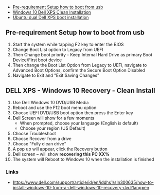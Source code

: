- [Pre-requirement Setup how to boot from usb](#pre-requirement-setup-how-to-boot-from-usb)
- [Windows 10 Dell XPS Clean Installation](#dell-xps---windows-10-recovery---clean-install)
- [Ubuntu dual Dell XPS boot installation](#)

## Pre-requirement Setup how to boot from usb

1. Start the system while tapping F2 key to enter the BIOS
2. Change Boot List option to Legacy from UEFI
3. Then Change boot priority - Keep Internal Hard Drive as primary Boot Device/First boot device
4. Then change the Boot List Option from Legacy to UEFI, navigate to Advanced Boot Options, confirm the Secure Boot Option Disabled
5. Navigate to Exit and "Exit Saving Changes"


## DELL XPS - Windows 10 Recovery - Clean Install

1. Use Dell Windows 10 DVD/USB Media
2. Reboot and use the F12 boot menu option
3. Choose UEFI DVD/USB boot option then press the Enter key
4. Dell Screen will show for a few moments
   - When prompted, choose your language (English is default)
   - Choose your region (US Default)
5. Choose Troubleshoot
6. Choose Recover from a drive
7. Choose "Fully clean drive"
8. A pop up will appear, click the Recovery button
9. Dell screen – will show **recovering this PC XX%**
10. The system will Reboot to Windows 10 when the installation is finished

### Links

- https://www.dell.com/support/article/id/en/iddhs1/sln300635/how-to-install-windows-10-from-a-dell-windows-10-recovery-dvd?lang=en
